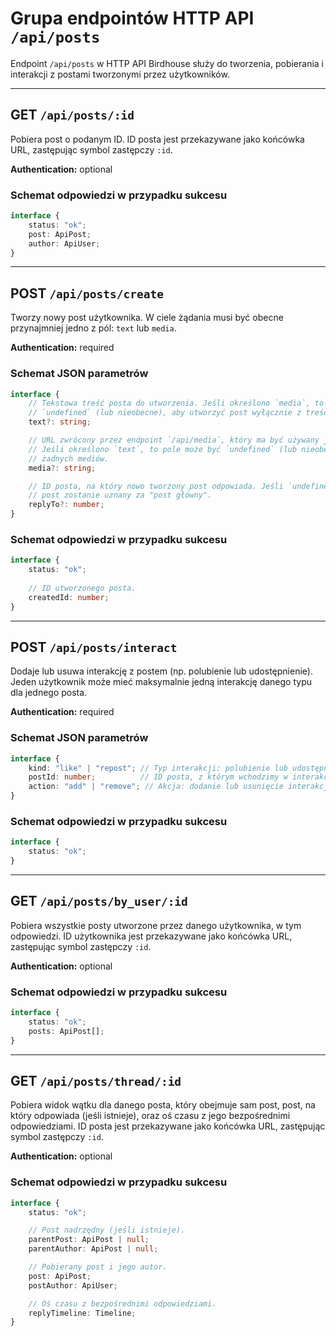 # Grupa endpointów HTTP API `/api/posts`
Endpoint `/api/posts` w HTTP API Birdhouse służy do tworzenia, pobierania i interakcji z postami tworzonymi przez użytkowników.

---

## GET `/api/posts/:id`
Pobiera post o podanym ID. ID posta jest przekazywane jako końcówka URL, zastępując symbol zastępczy `:id`.

**Authentication:** optional

### Schemat odpowiedzi w przypadku sukcesu
```ts
interface {
    status: "ok";
    post: ApiPost;
    author: ApiUser;
}
```

---

## POST `/api/posts/create`
Tworzy nowy post użytkownika. W ciele żądania musi być obecne przynajmniej jedno z pól: `text` lub `media`.

**Authentication:** required

### Schemat JSON parametrów
```ts
interface {
    // Tekstowa treść posta do utworzenia. Jeśli określono `media`, to pole może być
    // `undefined` (lub nieobecne), aby utworzyć post wyłącznie z treścią multimedialną.
    text?: string;

    // URL zwrócony przez endpoint `/api/media`, który ma być używany jako treść multimedialna.
    // Jeśli określono `text`, to pole może być `undefined` (lub nieobecne), aby nie osadzać
    // żadnych mediów.
    media?: string;

    // ID posta, na który nowo tworzony post odpowiada. Jeśli `undefined` lub brak tego pola,
    // post zostanie uznany za "post główny".
    replyTo?: number;
}
```

### Schemat odpowiedzi w przypadku sukcesu
```ts
interface {
    status: "ok";
    
    // ID utworzonego posta.
    createdId: number;
}
```

---

## POST `/api/posts/interact`
Dodaje lub usuwa interakcję z postem (np. polubienie lub udostępnienie). Jeden użytkownik może mieć maksymalnie jedną interakcję danego typu dla jednego posta.

**Authentication:** required

### Schemat JSON parametrów
```ts
interface {
    kind: "like" | "repost"; // Typ interakcji: polubienie lub udostępnienie.
    postId: number;          // ID posta, z którym wchodzimy w interakcję.
    action: "add" | "remove"; // Akcja: dodanie lub usunięcie interakcji.
}
```

### Schemat odpowiedzi w przypadku sukcesu
```ts
interface {
    status: "ok";
}
```

---

## GET `/api/posts/by_user/:id`
Pobiera wszystkie posty utworzone przez danego użytkownika, w tym odpowiedzi. ID użytkownika jest przekazywane jako końcówka URL, zastępując symbol zastępczy `:id`.

**Authentication:** optional

### Schemat odpowiedzi w przypadku sukcesu
```ts
interface {
    status: "ok";
    posts: ApiPost[];
}
```

---

## GET `/api/posts/thread/:id`
Pobiera widok wątku dla danego posta, który obejmuje sam post, post, na który odpowiada (jeśli istnieje), oraz oś czasu z jego bezpośrednimi odpowiedziami. ID posta jest przekazywane jako końcówka URL, zastępując symbol zastępczy `:id`.

**Authentication:** optional

### Schemat odpowiedzi w przypadku sukcesu
```ts
interface {
    status: "ok";

    // Post nadrzędny (jeśli istnieje).
    parentPost: ApiPost | null;
    parentAuthor: ApiPost | null;

    // Pobierany post i jego autor.
    post: ApiPost;
    postAuthor: ApiUser;

    // Oś czasu z bezpośrednimi odpowiedziami.
    replyTimeline: Timeline;
}
```